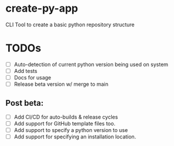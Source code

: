 # create-py-app
CLI Tool to create a basic python repository structure


# TODOs
- [ ] Auto-detection of current python version being used on system
- [ ] Add tests
- [ ] Docs for usage
- [ ] Release beta version w/ merge to main

## Post beta:
- [ ] Add CI/CD for auto-builds & release cycles
- [ ] Add support for GitHub template files too.
- [ ] Add support to specify a python version to use
- [ ] Add support for specifying an installation location.
